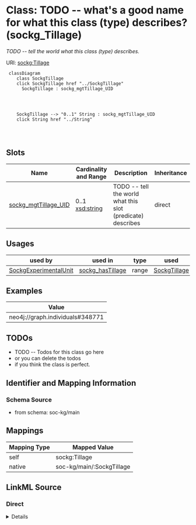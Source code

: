 

# Class: TODO -- what's a good name for what this class (type) describes? (sockg_Tillage)


_TODO -- tell the world what this class (type) describes._





URI: [sockg:Tillage](http://www.semanticweb.org/sockg/ontologies/2024/0/soil-carbon-ontology/Tillage)






```mermaid
 classDiagram
    class SockgTillage
    click SockgTillage href "../SockgTillage"
      SockgTillage : sockg_mgtTillage_UID
        
          
    
    
    SockgTillage --> "0..1" String : sockg_mgtTillage_UID
    click String href "../String"

        
      
```




<!-- no inheritance hierarchy -->


## Slots

| Name | Cardinality and Range | Description | Inheritance |
| ---  | --- | --- | --- |
| [sockg_mgtTillage_UID](../slots/sockg_mgtTillage_UID.md) | 0..1 <br/> [xsd:string](http://www.w3.org/2001/XMLSchema#string) | TODO -- tell the world what this slot (predicate) describes | direct |





## Usages

| used by | used in | type | used |
| ---  | --- | --- | --- |
| [SockgExperimentalUnit](../classes/SockgExperimentalUnit.md) | [sockg_hasTillage](../slots/sockg_hasTillage.md) | range | [SockgTillage](../classes/SockgTillage.md) |







## Examples

| Value |
| --- |
| neo4j://graph.individuals#348771 |

## TODOs

* TODO -- Todos for this class go here
* or you can delete the todos
* if you think the class is perfect.

## Identifier and Mapping Information







### Schema Source


* from schema: soc-kg/main




## Mappings

| Mapping Type | Mapped Value |
| ---  | ---  |
| self | sockg:Tillage |
| native | soc-kg/main/:SockgTillage |







## LinkML Source

<!-- TODO: investigate https://stackoverflow.com/questions/37606292/how-to-create-tabbed-code-blocks-in-mkdocs-or-sphinx -->

### Direct

<details>
```yaml
name: sockg_Tillage
description: TODO -- tell the world what this class (type) describes.
title: TODO -- what's a good name for what this class (type) describes?
todos:
- TODO -- Todos for this class go here
- or you can delete the todos
- if you think the class is perfect.
notes:
- There are 27137 instances of this class.
examples:
- value: neo4j://graph.individuals#348771
from_schema: soc-kg/main
slots:
- sockg_mgtTillage_UID
class_uri: sockg:Tillage

```
</details>

### Induced

<details>
```yaml
name: sockg_Tillage
description: TODO -- tell the world what this class (type) describes.
title: TODO -- what's a good name for what this class (type) describes?
todos:
- TODO -- Todos for this class go here
- or you can delete the todos
- if you think the class is perfect.
notes:
- There are 27137 instances of this class.
examples:
- value: neo4j://graph.individuals#348771
from_schema: soc-kg/main
attributes:
  sockg_mgtTillage_UID:
    name: sockg_mgtTillage_UID
    description: TODO -- tell the world what this slot (predicate) describes.
    todos:
    - TODO -- Todos for this slot go here
    - or you can delete the todos
    - if you think the class is perfect.
    comments:
    - 27137 occurrences with subject type sockg:Tillage and object type string.
    examples:
    - value: neo4j://graph.individuals#347758 sockg:mgtTillage_UID AgCros_MNSPReap_202LA_2008-01-01_Zea_mays_Corn_
    from_schema: soc-kg/main
    rank: 1000
    slot_uri: sockg:mgtTillage_UID
    alias: sockg_mgtTillage_UID
    owner: sockg_Tillage
    domain_of:
    - sockg_Tillage
    range: string
class_uri: sockg:Tillage

```
</details>